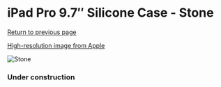 # iPad Pro 9.7″ Silicone Case - Stone

[Return to previous page](/ipad_pro97)

[High-resolution image from Apple](https://store.storeimages.cdn-apple.com/8756/as-images.apple.com/is/MM232?wid=4500&hei=4500&fmt=png)

<div style="width: 384px"><img src="/everypreview/MM232.png" alt="Stone"></div>

### Under construction
